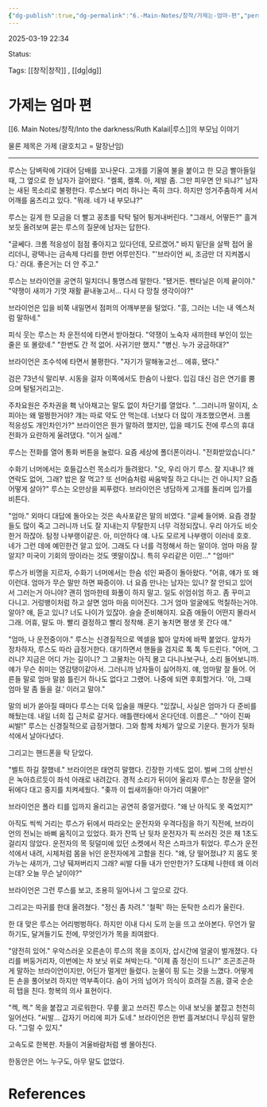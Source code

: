 ```yaml
---
{"dg-publish":true,"dg-permalink":"6.-Main-Notes/창작/가제는-엄마-편","permalink":"/6.-Main-Notes/창작/가제는-엄마-편/"}
---
```


2025-03-19 22:34

Status: 

Tags: [[창작\|창작]] , [[dg\|dg]] 

# 가제는 엄마 편
[[6. Main Notes/창작/Into the darkness/Ruth Kalail\|루스]]의 부모님 이야기

물론 제목은 가제 (괄호치고 = 말장난임)

---

루스는 담벼락에 기대어 담배를 꼬나문다. 고개를 기울여 불을 붙이고 한 모금 빨아들일 때, 그 옆으로 한 남자가 걸어왔다.
"켈록, 켈록. 아, 제발 좀. 그만 피우면 안 되냐?"
남자는 새된 목소리로 불평한다. 루스보다 머리 하나는 족히 크다. 하지만 엉거주춤하게 서서 어깨를 움츠리고 있다.
"뭐래. 네가 내 부모냐?"

루스는 길게 한 모금을 더 빨고 꽁초를 탁탁 털어 튕겨내버린다.
"그래서, 어떻든?"
흘겨보듯 올려보며 묻는 루스의 질문에 남자는 답한다.

"글쎄다. 크롬 적응성이 점점 좋아지고 있다던데, 모르겠어."
바지 밑단을 살짝 접어 올리더니, 광택나는 금속제 다리를 한번 어루만진다.
"'브라이언 씨, 조금만 더 지켜봅시다.' 라대. 좋은거는 더 안 주고."

루스는 브라이언을 공연히 밀치더니 퉁명스레 말한다.
"됐거든. 펜타닐은 이제 끝이야."
"약쟁이 새끼가 기껏 재활 끝내놓고서... 다시 다 망칠 생각이야?"

브라이언은 입을 비쭉 내밀면서 점퍼의 어깨부분을 털었다.
"흥, 그러는 너는 내 엑스처럼 말하네."

피식 웃는 루스는 차 운전석에 타면서 받아쳤다.
"약쟁이 노숙자 새끼한테 부인이 있는 줄은 또 몰랐네."
"한번도 간 적 없어. 사귀기만 했지."
"병신. 누가 궁금하대?"

브라이언은 조수석에 타면서 불평한다.
"자기가 말해놓고선... 에휴, 됐다."

검은 73년식 말리부. 시동을 걸자 이쪽에서도 한숨이 나왔다. 입김 대신 검은 연기를 뿜으며 털털거리고는.

주차요원은 주차권을 홱 낚아채고는 말도 없이 차단기를 열었다.
"...그러니까 말이지, 소피아는 왜 멀쩡한거야? 걔는 따로 약도 안 먹는데. 너보다 더 많이 개조했으면서. 크롬 적응성도 개인차인가?"
브라이언은 뭔가 말하려 했지만, 입을 떼기도 전에 루스의 휴대전화가 요란하게 울려댔다.
"이거 실례."

루스는 전화를 열어 통화 버튼을 눌렀다. 요즘 세상에 폴더폰이라니.
"전화받았습니다."


수화기 너머에서는 호들갑스런 목소리가 들려왔다.
"오, 우리 아기 루스. 잘 지내니? 왜 연락도 없어, 그래? 밥은 잘 먹고? 또 선머슴처럼 싸움박질 하고 다니는 건 아니지? 요즘 어떻게 살아?"
루스는 오만상을 찌푸렸다. 브라이언은 냉담하게 고개를 돌리며 입가를 비튼다.

"엄마."
외마디 대답에 돌아오는 것은 속사포같은 말의 비였다.
"글쎄 들어봐. 요즘 경찰들도 많이 죽고 그러니까 너도 잘 지내는지 무탈한지 너무 걱정되잖니. 우리 아가도 비슷한거 하잖아. 탐정 나부랭이같은. 아, 미안하다 얘. 나도 모르게 나부랭이 이러네 호호. 네가 그런 데에 예민한건 알고 있어. 그래도 다 너를 걱정해서 하는 말이야. 엄마 마음 잘 알지? 미국이 기회의 땅이라는 것도 옛말이잖니. 특히 우리같은 이민..."
"엄마!"

루스가 비명을 지르자, 수화기 너머에서는 한숨 섞인 짜증이 돌아왔다.
"어휴, 얘가 또 왜 이런대. 엄마가 무슨 말만 하면 짜증이야. 너 요즘 만나는 남자는 있니? 잘 안되고 있어서 그러는거 아니야? 괜히 엄마한테 화풀이 하지 말고. 일도 쉬엄쉬엄 하고. 좀 꾸미고 다니고. 거렁뱅이처럼 하고 살면 엄마 마음 미어진다. 그거 엄마 얼굴에도 먹칠하는거야. 알아? 얘, 듣고 있니? 너도 나이가 있잖아. 슬슬 준비해야지. 요즘 애들이 어떤지 몰라서 그래. 어휴, 말도 마. 빨리 결정하고 빨리 정착해. 혼기 놓치면 평생 못 간다 얘."

"엄마, 나 운전중이야."
루스는 신경질적으로 엑셀을 밟아 앞차에 바짝 붙었다. 앞차가 정차하자, 루스도 따라 급정거한다. 대기하면서 핸들을 검지로 톡 톡 두드린다.
"어머, 그러니? 지금은 어디 가는 길이니? 그 고물차는 아직 몰고 다니나보구나, 소리 들어보니까. 얘가 무슨 취미는 영감탱이같아서. 그러니까 남자들이 싫어하지. 얘, 엄마말 잘 들어. 어른들 말로 엄마 말씀 틀린거 하나도 없다고 그랬어. 나중에 되면 후회할거다. '아, 그때 엄마 말 좀 들을 걸.' 이러고 말야."

말의 비가 쏟아질 때마다 루스는 더욱 입술을 깨문다.
"있잖니, 사실은 엄마가 다 준비를 해뒀는데. 내일 너희 집 근처로 갈거다. 애틀랜타에서 온다던데. 이름은..."
"아이 진짜 씨발!"
루스는 신경질적으로 급정거했다. 그와 함께 차체가 앞으로 기운다. 뭔가가 뒷좌석에서 날아다녔다.

그리고는 핸드폰을 탁 닫았다.

"벨트 하길 잘했네."
브라이언은 태연히 말했다. 긴장한 기색도 없이. 벌써 그의 상반신은 녹아흐르듯이 좌석 아래로 내려갔다.
경적 소리가 뒤이어 울리자 루스는 창문을 열어 뒤에다 대고 중지를 치켜세웠다.
"좆까 이 씹새끼들아! 아가리 여물어!"

브라이언은 폴라 티를 입까지 올리고는 공연히 중얼거렸다.
"왜 난 아직도 못 죽었지?"

아직도 씩씩 거리는 루스가 뒤에서 따라오는 운전자와 우격다짐을 하기 직전에, 브라이언의 전뇌는 바삐 움직이고 있었다. 화가 잔뜩 난 뒷차 운전자가 픽 쓰러진 것은 채 1초도 걸리지 않았다.
운전자의 목 뒷덜미에 있던 소켓에서 작은 스파크가 튀었다. 
루스가 운전석에서 내려, 시체처럼 몸을 뉘인 운전자에게 고함을 친다.
"왜, 당 떨어졌냐? 지 몸도 못 가누는 새끼가, 그냥 뒈져버리지 그래? 씨발 다들 내가 만만한가? 도대체 나한테 왜 이러는데? 오늘 무슨 날이야?"

브라이언은 그런 루스를 보고, 조용히 일어나서 그 앞으로 갔다.

그리고는 따귀를 한대 올려쳤다.
"정신 좀 차려."
'철퍽' 하는 둔탁한 소리가 울린다.

한 대 맞은 루스는 어리벙벙하다. 하지만 이내 다시 도끼 눈을 뜨고 쏘아본다.
무언가 말하기도, 달겨들기도 전에, 무엇인가가 목을 죄여왔다.

"얌전히 있어."
우악스러운 오른손이 루스의 목을 조이자, 삽시간에 얼굴이 벌개졌다. 다리를 버둥거리자, 이번에는 차 보닛 위로 쳐박는다.
"이제 좀 정신이 드니?"
조곤조곤하게 말하는 브라이언이지만, 어딘가 멀게만 들렸다.
눈물이 핑 도는 것을 느꼈다. 어떻게든 손을 풀어보려 하지만 역부족이다. 숨이 거의 넘어가 의식이 흐려질 즈음, 결국 순순히 탭을 친다. 항복의 의사 표현이다.

"켁, 켁."
목을 붙잡고 괴로워한다. 무릎 꿇고 쓰러진 루스는 이내 보닛을 붙잡고 천천히 일어선다.
"씨발... 갑자기 머리에 피가 도네."
브라이언은 한번 흘겨보더니 무심히 말한다.
"그럴 수 있지."

고속도로 한복판. 차들이 겨울바람처럼 쌩 몰아친다.

한동안은 어느 누구도, 아무 말도 없었다.
# References

